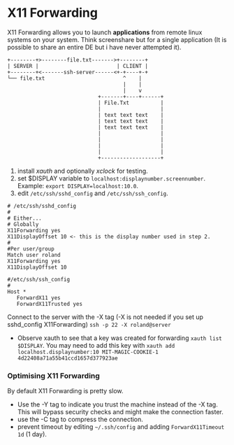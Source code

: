 # X11 Forwarding

X11 Forwarding allows you to launch **applications** from remote linux systems on your system. Think screenshare but for a single application (It is possible to share an entire DE but i have never attempted it).

```none
+--------+>--------file.txt------->+--------+
| SERVER |                         | CLIENT |
+--------+<-------ssh-server------<+-+----+-+
└── file.txt                         ^    |
                                     |    |
                                     |    v
                             +-------+----+------+
                             | File.Txt          |
                             |                   |
                             | text text text    |
                             | text text text    |
                             | text text text    |
                             |                   |
                             |                   |
                             |                   |
                             |                   |
                             +-------------------+
```

1. install *xauth* and optionally *xclock* for testing.
2. set $DISPLAY variable to `localhost:displaynumber.screennumber`. Example: `export DISPLAY=localhost:10.0`.
3. edit `/etc/ssh/sshd_config` and `/etc/ssh/ssh_config`.

```none
# /etc/ssh/sshd_config
#
# Either...
# Globally
X11Forwarding yes
X11DisplayOffset 10 <- this is the display number used in step 2.
#
#Per user/group
Match user roland
X11Forwarding yes
X11DisplayOffset 10
```

```none
#/etc/ssh/ssh_config
#
Host *
   ForwardX11 yes
   ForwardX11Trusted yes
```

Connect to the server with the -X tag (-X is not needed if you set up sshd_config X11Forwarding) `ssh -p 22 -X roland@server`

* Observe xauth to see that a key was created for forwarding `xauth list $DISPLAY`. You may need to add this key with `xauth add localhost.displaynumber:10 MIT-MAGIC-COOKIE-1 4d22408a71a55b41ccd1657d377923ae`

### Optimising X11 Forwarding

By default X11 Forwarding is pretty slow.

* Use the -Y tag to indicate you trust the machine instead of the -X tag. This will bypass security checks and might make the connection faster.
* use the -C tag to compress the connection.
* prevent timeout by editing `~/.ssh/config` and adding `ForwardX11Timeout 1d` (1 day).
